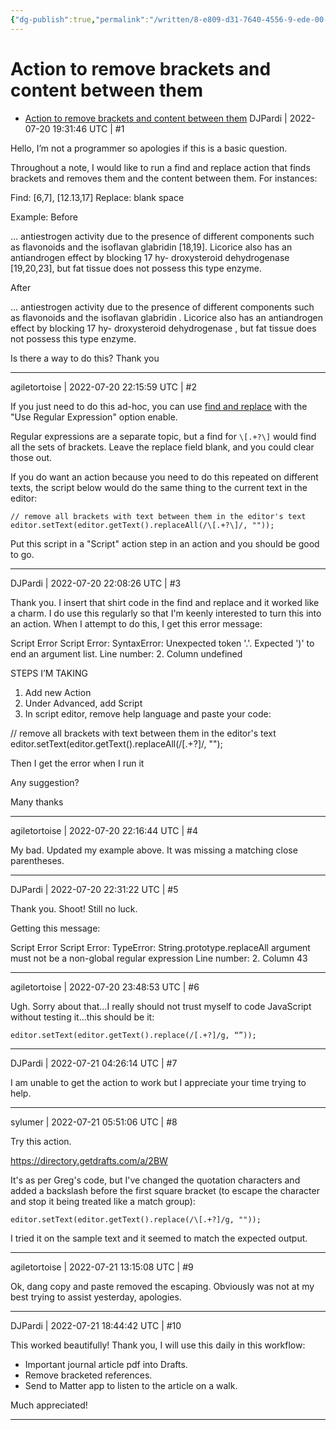```yaml
---
{"dg-publish":true,"permalink":"/written/8-e809-d31-7640-4556-9-ede-00-b0-a813789-f/","dgHomeLink":true,"dgPassFrontmatter":false}
---
```


# Action to remove brackets and content between them
- [Action to remove brackets and content between them](https://forums.getdrafts.com/t/action-to-remove-brackets-and-content-between-them/13015)
DJPardi | 2022-07-20 19:31:46 UTC | #1

Hello, I’m not a programmer so apologies if this is a basic question. 

Throughout a note, I would like to run a find and replace action that finds brackets and removes them and the content between them. For instances:

Find: [6,7], [12.13,17]
Replace: blank space 

Example: 
Before

… antiestrogen activity due to the presence of different components such as flavonoids and the isoflavan glabridin [18,19]. Licorice also has an antiandrogen effect by blocking 17 hy- droxysteroid dehydrogenase [19,20,23], but fat tissue does not possess this type enzyme.

After 

… antiestrogen activity due to the presence of different components such as flavonoids and the isoflavan glabridin . Licorice also has an antiandrogen effect by blocking 17 hy- droxysteroid dehydrogenase , but fat tissue does not possess this type enzyme.

Is there a way to do this?
Thank you

-------------------------

agiletortoise | 2022-07-20 22:15:59 UTC | #2

If you just need to do this ad-hoc, you can use [find and replace](https://docs.getdrafts.com/docs/editor/find) with the "Use Regular Expression" option enable.

Regular expressions are a separate topic, but a find for `\[.+?\]` would find all the sets of brackets. Leave the replace field blank, and you could clear those out.

If you do want an action because you need to do this repeated on different texts, the script below would do the same thing to the current text in the editor:

```
// remove all brackets with text between them in the editor's text
editor.setText(editor.getText().replaceAll(/\[.+?\]/, ""));
```

Put this script in a "Script" action step in an action and you should be good to go.

-------------------------

DJPardi | 2022-07-20 22:08:26 UTC | #3

Thank you. I insert that shirt code in the find and replace and it worked like a charm. I do use this regularly so that I'm keenly interested to turn this into an action. When I attempt to do this, I get this error message:

Script Error
Script Error: SyntaxError: Unexpected
token '.'. Expected ')' to end an
argument list.
Line number: 2. Column undefined


STEPS I’M TAKING 
1. Add new Action
2. Under Advanced, add Script
3. In script editor, remove help language and paste your code:

// remove all brackets with text between them in the editor's text
editor.setText(editor.getText().replaceAll(/\[.+?\]/, "");

Then I get the error when I run it 

Any suggestion?

Many thanks

-------------------------

agiletortoise | 2022-07-20 22:16:44 UTC | #4

My bad. Updated my example above. It was missing a matching close parentheses.

-------------------------

DJPardi | 2022-07-20 22:31:22 UTC | #5

Thank you. Shoot! Still no luck. 

Getting this message:

Script Error
Script Error: TypeError:
String.prototype.replaceAll argument
must not be a non-global regular
expression
Line number: 2. Column 43

-------------------------

agiletortoise | 2022-07-20 23:48:53 UTC | #6

Ugh. Sorry about that…I really should not trust myself to code JavaScript without testing it…this should be it:

```
editor.setText(editor.getText().replace(/[.+?]/g, “”));
```

-------------------------

DJPardi | 2022-07-21 04:26:14 UTC | #7

I am unable to get the action to work but I appreciate your time trying to help.

-------------------------

sylumer | 2022-07-21 05:51:06 UTC | #8

Try this action.

https://directory.getdrafts.com/a/2BW

It's as per Greg's code, but I've changed the quotation characters and added a backslash before the first square bracket (to escape the character and stop it being treated like a match group):

```
editor.setText(editor.getText().replace(/\[.+?]/g, ""));
```

I tried it on the sample text and it seemed to match the expected output.

-------------------------

agiletortoise | 2022-07-21 13:15:08 UTC | #9

Ok, dang copy and paste removed the escaping. Obviously was not at my best trying to assist yesterday, apologies.

-------------------------

DJPardi | 2022-07-21 18:44:42 UTC | #10

This worked beautifully! Thank you, I will use this daily in this workflow:

- Important journal article pdf into Drafts.
- Remove bracketed references. 
- Send to Matter app to listen to the article on a  walk. 

Much appreciated!

-------------------------

